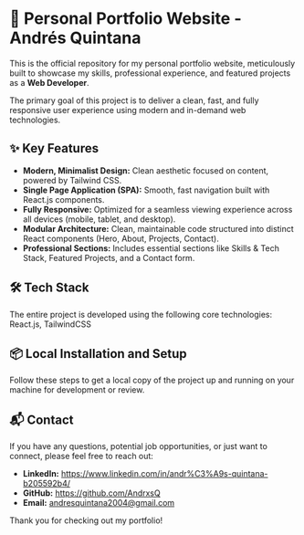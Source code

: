 # 🚀 Personal Portfolio Website - Andrés Quintana

This is the official repository for my personal portfolio website, meticulously built to showcase my skills, professional experience, and featured projects as a **Web Developer**.

The primary goal of this project is to deliver a clean, fast, and fully responsive user experience using modern and in-demand web technologies.

## ✨ Key Features

* **Modern, Minimalist Design:** Clean aesthetic focused on content, powered by Tailwind CSS.
* **Single Page Application (SPA):** Smooth, fast navigation built with React.js components.
* **Fully Responsive:** Optimized for a seamless viewing experience across all devices (mobile, tablet, and desktop).
* **Modular Architecture:** Clean, maintainable code structured into distinct React components (Hero, About, Projects, Contact).
* **Professional Sections:** Includes essential sections like Skills & Tech Stack, Featured Projects, and a Contact form.

## 🛠️ Tech Stack

The entire project is developed using the following core technologies: React.js, TailwindCSS

## 📦 Local Installation and Setup

Follow these steps to get a local copy of the project up and running on your machine for development or review.

## 📬 Contact

If you have any questions, potential job opportunities, or just want to connect, please feel free to reach out:

* **LinkedIn:** https://www.linkedin.com/in/andr%C3%A9s-quintana-b205592b4/
* **GitHub:** https://github.com/AndrxsQ
* **Email:** andresquintana2004@gmail.com

Thank you for checking out my portfolio!